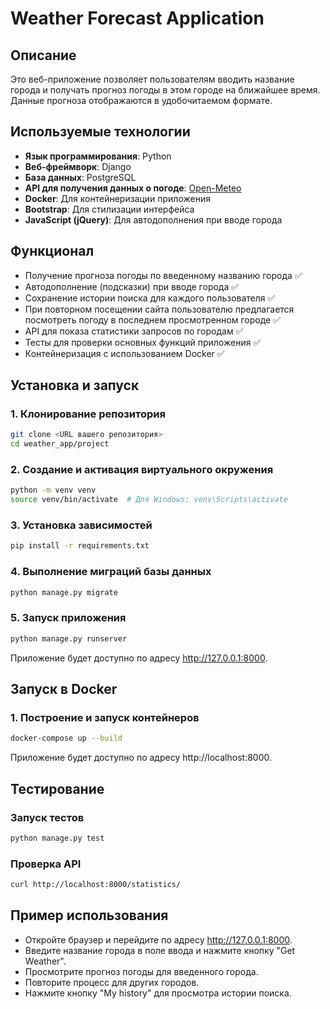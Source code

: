 # Weather Forecast Application

## Описание

Это веб-приложение позволяет пользователям вводить название города и получать прогноз погоды в этом городе на ближайшее время. Данные прогноза отображаются в удобочитаемом формате.

## Используемые технологии

- **Язык программирования**: Python
- **Веб-фреймворк**: Django
- **База данных**: PostgreSQL
- **API для получения данных о погоде**: [Open-Meteo](https://open-meteo.com/)
- **Docker**: Для контейнеризации приложения
- **Bootstrap**: Для стилизации интерфейса
- **JavaScript (jQuery)**: Для автодополнения при вводе города

## Функционал

- Получение прогноза погоды по введенному названию города ✅
- Автодополнение (подсказки) при вводе города ✅
- Сохранение истории поиска для каждого пользователя ✅
- При повторном посещении сайта пользователю предлагается посмотреть погоду в последнем просмотренном городе ✅
- API для показа статистики запросов по городам ✅
- Тесты для проверки основных функций приложения ✅
- Контейнеризация с использованием Docker ✅

## Установка и запуск

### 1. Клонирование репозитория

```bash
git clone <URL вашего репозитория>
cd weather_app/project
```
### 2. Создание и активация виртуального окружения

```bash
python -m venv venv
source venv/bin/activate  # Для Windows: venv\Scripts\activate
```
### 3. Установка зависимостей

```bash
pip install -r requirements.txt
```

### 4. Выполнение миграций базы данных

```bash
python manage.py migrate
```
### 5. Запуск приложения

```bash
python manage.py runserver
```
Приложение будет доступно по адресу http://127.0.0.1:8000.

## Запуск в Docker

### 1. Построение и запуск контейнеров

```bash
docker-compose up --build
```
Приложение будет доступно по адресу http://localhost:8000.

## Тестирование

### Запуск тестов

```bash
python manage.py test
```

### Проверка API

```bash
curl http://localhost:8000/statistics/ 
```

## Пример использования

- Откройте браузер и перейдите по адресу http://127.0.0.1:8000.
- Введите название города в поле ввода и нажмите кнопку "Get Weather".
- Просмотрите прогноз погоды для введенного города.
- Повторите процесс для других городов.
- Нажмите кнопку "My history" для просмотра истории поиска.

